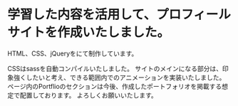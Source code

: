 # 学習した内容を活用して、プロフィールサイトを作成いたしました。

HTML、CSS、jQueryをにて制作しています。

CSSはsassを自動コンパイルいたしました。
サイトのメインになる部分は、印象強くしたいと考え、できる範囲内でのアニメーションを実装いたしました。
ページ内のPortflioのセクションは今後、作成したポートフォリオを掲載する想定で配置しております。
よろしくお願いいたします。
